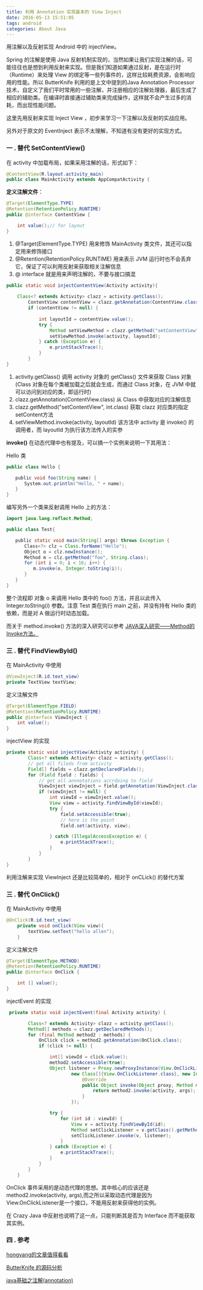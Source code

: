 ```yaml
---
title: 利用 Annotation 实现基本的 View Inject 
date: 2016-05-13 15:51:05
tags: android
categories: About Java
---
```


用注解以及反射实现 Android 中的 injectView。

<!--more-->

Spring 的注解是使用 Java 反射机制实现的，当然如果让我们实现注解的话，可能往往也是想到利用反射来实现。但是我们知道如果通过反射，是在运行时（Runtime）来处理 View 的绑定等一些列事件的，这样比较耗费资源，会影响应用的性能。所以 ButterKnife 利用的是上文中提到的Java Annotation Processor 技术，自定义了我们平时常用的一些注解，并注册相应的注解处理器，最后生成了相应的辅助类。在编译时直接通过辅助类来完成操作，这样就不会产生过多的消耗，而出现性能问题。

这里先用反射来实现 Inject View ，初步来学习一下注解以及反射的实战应用。

另外对于原文的 EventInject 表示不太理解，不知道有没有更好的实现方式。

### 一 . 替代 SetContentView()

在 activity 中加载布局，如果采用注解的话，形式如下：

```java
@ContentView(R.layout.activity_main)
public class MainActivity extends AppCompatActivity {
```

**定义注解文件**：

```java
@Target(ElementType.TYPE)
@Retention(RetentionPolicy.RUNTIME)
public @interface ContentView {

    int value();// for layout 
}
```

1. @Target(ElementType.TYPE) 用来修饰 MainActivity 类文件，其还可以指定用来修饰接口
2. @Retention(RetentionPolicy.RUNTIME) 用来表示 JVM 运行时也不会丢弃它，保证了可以利用反射来获取相关注解信息
3. @ interface 就是用来声明注解的，不要与接口搞混

```java
public static void injectContentView(Activity activity){
	
	Class<? extends Activity> clazz = activity.getClass();
        ContentView contentView = clazz.getAnnotation(ContentView.class);
        if (contentView != null) {
          
            int layoutId = contentView.value();
            try {
                Method setViewMethod = clazz.getMethod("setContentView", int.class);
                setViewMethod.invoke(activity, layoutId);
            } catch (Exception e) {
                e.printStackTrace();
            }
        }
}
```

1. activity.getClass() 调用 activity 对象的 getClass() 文件来获取 Class 对象(Class 对象在每个类被加载之后就会生成，而通过 Class 对象，在 JVM 中就可以访问到对应的类，即运行时)
2. clazz.getAnnotation(ContentView.class) 从 Class 中获取对应的注解信息
3. clazz.getMethod("setContentView", int.class) 获取 clazz 对应类的指定 setContent方法
4. setViewMethod.invoke(activity, layoutId) 该方法中 activity 是 invoke() 的调用者，而 layoutId 为执行该方法传入的实参 

**invoke()** 在动态代理中也有提及，可以搞一个实例来说明一下其用法：

Hello 类

```java
public class Hello {

　　public void foo(String name) {
　　　　System.out.println("Hello, " + name);
　　}
}
```

编写另外一个类来反射调用 Hello 上的方法： 

```java
import java.lang.reflect.Method;

public class Test{

　　public static void main(String[] args) throws Exception {
　　　　Class<?> clz = Class.forName("Hello");
　　　　Object o = clz.newInstance();
　　　　Method m = clz.getMethod("foo", String.class);
　　　　for (int i = 0; i < 16; i++) {
　　　　　　m.invoke(o, Integer.toString(i));
　　　　}
　　}
}
```

整个流程即 对象 o 来调用 Hello 类中的 foo() 方法，并且以此传入 Integer.toString(i) 参数。注意 Test 类在执行 main 之前，并没有持有 Hello 类的依赖，而是对 A 做运行时动态加载。

而关于 method.invoke() 方法的深入研究可以参考 [JAVA深入研究——Method的Invoke方法。](http://www.cnblogs.com/onlywujun/p/3519037.html)

### 三 . 替代 FindViewById()

在 MainActivity 中使用

```java
@ViewInject(R.id.text_view)
private TextView textView;
```

定义注解文件

```java
@Target(ElementType.FIELD)
@Retention(RetentionPolicy.RUNTIME)
public @interface ViewInject {
    int value();
}
```

injectView 的实现

```java
private static void injectView(Activity activity) {
        Class<? extends Activity> clazz = activity.getClass();
        // get all fileds from activity
        Field[] fields = clazz.getDeclaredFields();
        for (Field field : fields) {
            // get all annnotations accrdoing to field
            ViewInject viewInject = field.getAnnotation(ViewInject.class);
            if (viewInject != null) {
                int viewId = viewInject.value();
                View view = activity.findViewById(viewId);
                try {
                    field.setAccessible(true);
					// here is the point
                    field.set(activity, view);

                } catch (IllegalAccessException e) {
                    e.printStackTrace();
                }
            }
        }
}
```

利用注解来实现 ViewInject 还是比较简单的，相对于 onCLick() 的替代方案

### 三 . 替代 OnClick()

在 MainActivity 中使用

```java
@OnClick(R.id.text_view)
    private void onClick(View view){
        textView.setText("hello allen");
    }
```

定义注解文件

```java
@Target(ElementType.METHOD)
@Retention(RetentionPolicy.RUNTIME)
public @interface OnClick {

    int [] value();
}
```

injectEvent 的实现

```java
 private static void injectEvent(final Activity activity) {

        Class<? extends Activity> clazz = activity.getClass();
        Method[] methods = clazz.getDeclaredMethods();
        for (final Method method2 : methods) {
            OnClick click = method2.getAnnotation(OnClick.class);
            if (click != null) {

                int[] viewId = click.value();
                method2.setAccessible(true);
                Object listener = Proxy.newProxyInstance(View.OnClickListener.class.getClassLoader(),
                        new Class[]{View.OnClickListener.class}, new InvocationHandler() {
                            @Override
                            public Object invoke(Object proxy, Method method, Object[] args) throws Throwable {
                                return method2.invoke(activity, args);
                            }
                        });

                try {
                    for (int id : viewId) {
                        View v = activity.findViewById(id);
                        Method setClickListener = v.getClass().getMethod("setOnClickListener", View.OnClickListener.class);
                        setClickListener.invoke(v, listener);
                    }
                } catch (Exception e) {
                    e.printStackTrace();
                }
            }
        }
    }
```



OnClick 事件采用的是动态代理的思想。其中核心的应该还是 method2.invoke(activity, args),而之所以采取动态代理是因为 View.OnClickListener是一个接口，不能用反射来获得他的实例。

在 Crazy Java 中反射也说明了这一点，只能判断其是否为 Interface 而不能获取其实例。

### 四 . 参考

[hongyang的文章值得看看](http://blog.csdn.net/lmj623565791/article/details/39275847)

[ButterKnife 的源码分析](http://www.jianshu.com/p/0f3f4f7ca505)

[java基础之注解(annotation)](http://www.jianshu.com/p/ca7f22b4b751)